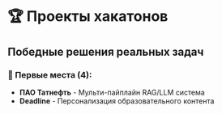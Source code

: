 # 🏆 Проекты хакатонов

## Победные решения реальных задач

### 🥇 Первые места (4):
- **ПАО Татнефть** - Мульти-пайплайн RAG/LLM система
- **Deadline** - Персонализация образовательного контента 